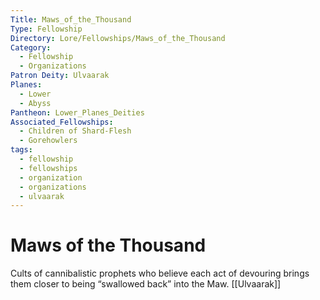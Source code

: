 ```yaml
---
Title: Maws_of_the_Thousand
Type: Fellowship
Directory: Lore/Fellowships/Maws_of_the_Thousand
Category:
  - Fellowship
  - Organizations
Patron Deity: Ulvaarak
Planes:
  - Lower
  - Abyss
Pantheon: Lower_Planes_Deities
Associated_Fellowships:
  - Children of Shard-Flesh
  - Gorehowlers
tags:
  - fellowship
  - fellowships
  - organization
  - organizations
  - ulvaarak
---
```


# Maws of the Thousand


Cults of cannibalistic prophets who believe each act of devouring brings them closer to being “swallowed back” into the Maw.
[[Ulvaarak]]

